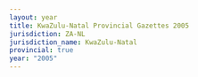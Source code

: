 ```yaml
---
layout: year
title: KwaZulu-Natal Provincial Gazettes 2005
jurisdiction: ZA-NL
jurisdiction_name: KwaZulu-Natal
provincial: true
year: "2005"
---
```

